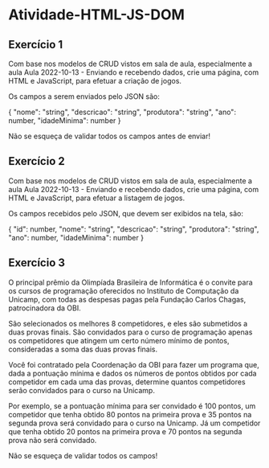 # Atividade-HTML-JS-DOM

## Exercício 1

Com base nos modelos de CRUD vistos em sala de aula, especialmente a aula Aula 2022-10-13 - Enviando e recebendo dados, crie uma página, com HTML e JavaScript, para efetuar a criação de jogos.

Os campos a serem enviados pelo JSON são:

{
    "nome": "string",
    "descricao": "string",
    "produtora": "string",
    "ano": number,
    "idadeMinima": number
}

Não se esqueça de validar todos os campos antes de enviar!

## Exercício 2

Com base nos modelos de CRUD vistos em sala de aula, especialmente a aula Aula 2022-10-13 - Enviando e recebendo dados, crie uma página, com HTML e JavaScript, para efetuar a listagem de jogos.

Os campos recebidos pelo JSON, que devem ser exibidos na tela, são:

{
    "id": number,
    "nome": "string",
    "descricao": "string",
    "produtora": "string",
    "ano": number,
    "idadeMinima": number
}

## Exercício 3

O principal prêmio da Olimpíada Brasileira de Informática é o convite para os cursos de programação
oferecidos no Instituto de Computação da Unicamp, com todas as despesas pagas pela Fundação Carlos
Chagas, patrocinadora da OBI.

São selecionados os melhores 8 competidores, e eles são submetidos a duas provas finais. São convidados para o curso de programação apenas os competidores que atingem um certo número mínimo de pontos, consideradas a soma das duas provas finais.

Você foi contratado pela Coordenação da OBI para fazer um programa que, dada a pontuação mínima e dados os números de pontos obtidos por cada competidor em cada uma das provas, determine quantos competidores serão convidados para o curso na Unicamp.

Por exemplo, se a pontuação mínima para ser convidado é 100 pontos, um competidor que tenha obtido 80 pontos na primeira prova e 35 pontos na segunda prova será convidado para o curso na Unicamp. Já um competidor que tenha obtido 20 pontos na primeira prova e 70 pontos na segunda prova não será convidado.

Não se esqueça de validar todos os campos!

